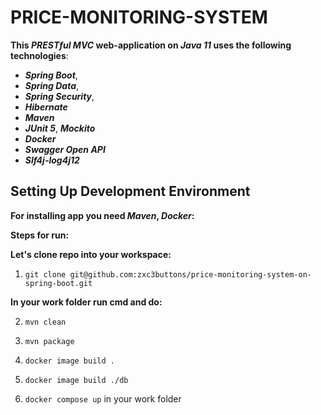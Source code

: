 # PRICE-MONITORING-SYSTEM

**This _PRESTful_ _MVC_ web-application on _Java 11_ uses the following technologies**:

- **_Spring Boot_**, 
- **_Spring Data_**, 
- **_Spring Security_**,
- **_Hibernate_**
- **_Maven_**
- **_JUnit 5_**, **_Mockito_**
- **_Docker_**
- **_Swagger Open API_**
- **_Slf4j-log4j12_**

## Setting Up Development Environment

**For installing app you need _Maven_, _Docker_:**

**Steps for run:**

**Let's clone repo into your workspace:**

1) `git clone git@github.com:zxc3buttons/price-monitoring-system-on-spring-boot.git` 

**In your work folder run cmd and do:**

2) `mvn clean`

3) `mvn package`

4) `docker image build .`

5) `docker image build ./db`

6) `docker compose up` in your work folder
